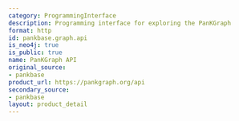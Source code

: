 ```yaml
---
category: ProgrammingInterface
description: Programming interface for exploring the PanKGraph
format: http
id: pankbase.graph.api
is_neo4j: true
is_public: true
name: PanKGraph API
original_source:
- pankbase
product_url: https://pankgraph.org/api
secondary_source:
- pankbase
layout: product_detail
---
```

